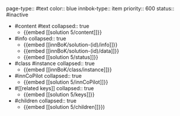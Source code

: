 page-type:: #text
color:: blue
innbok-type:: item
priority:: 600
status:: #inactive

- #content #text
  collapsed:: true
	- {{embed [[solution 5/content]]}}
- #info
  collapsed:: true
	- {{embed [[innBoK/solution-(id)/info]]}}
	- {{embed [[innBoK/solution-(id)/data]]}}
	- {{embed [[solution 5/status]]}}
- #class #instance
  collapsed:: true
	- {{embed [[innBoK/class/instance]]}}
- #innCoPilot
  collapsed:: true
	- {{embed [[solution 5/innCoPilot]]}}
- #[[related keys]]
  collapsed:: true
	- {{embed [[solution 5/keys]]}}
- #children
  collapsed:: true
	- {{embed [[solution 5/children]]}})








